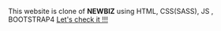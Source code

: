 This website is clone of **NEWBIZ**
using HTML, CSS(SASS), JS , BOOTSTRAP4
[Let's check it !!!](https://duy-nirvana.github.io/clone-newbiz/ "Clone NEWBIZ website")